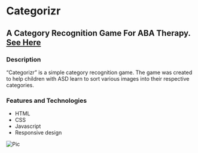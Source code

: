 # Categorizr

## A Category Recognition Game For ABA Therapy. [See Here](<[Categorizor](https://tomcat-js.github.io/categorizr/)>)

### Description

“Categorizr” is a simple category recognition game. The game was created to help children with ASD learn to sort various images into their respective categories.

### Features and Technologies

- HTML
- CSS
- Javascript
- Responsive design

![Pic](~https://imgur.com/hHqn63r~)
